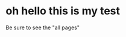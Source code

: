 <!-- TITLE: home -->
<!-- SUBTITLE: A quick summary of Home -->


# oh hello this is my test

Be sure to see the "all pages"
